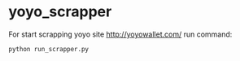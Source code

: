 # yoyo_scrapper
For start scrapping yoyo site http://yoyowallet.com/ run command:
```commandline
python run_scrapper.py
```